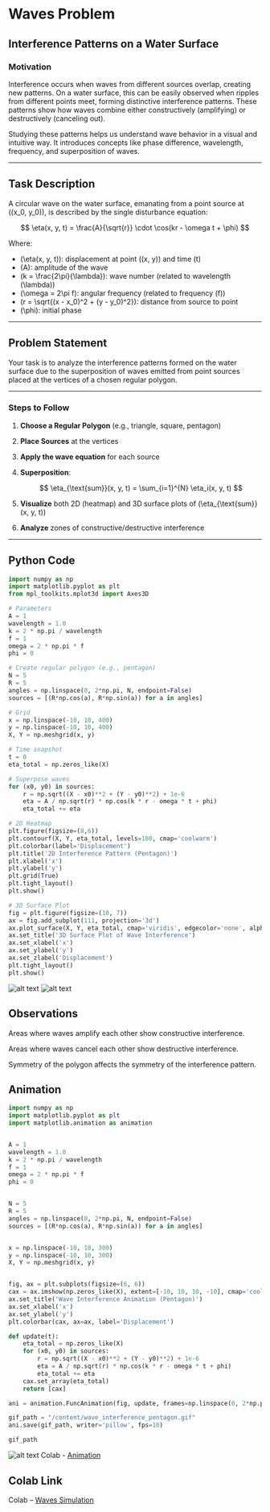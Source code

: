 # Waves Problem 

## Interference Patterns on a Water Surface

### Motivation

Interference occurs when waves from different sources overlap, creating new patterns. On a water surface, this can be easily observed when ripples from different points meet, forming distinctive interference patterns. These patterns show how waves combine either constructively (amplifying) or destructively (canceling out).

Studying these patterns helps us understand wave behavior in a visual and intuitive way. It introduces concepts like phase difference, wavelength, frequency, and superposition of waves.

---

## Task Description

A circular wave on the water surface, emanating from a point source at \((x_0, y_0)\), is described by the single disturbance equation:

$$
\eta(x, y, t) = \frac{A}{\sqrt{r}} \cdot \cos(kr - \omega t + \phi)
$$

Where:

- \(\eta(x, y, t)\): displacement at point \((x, y)\) and time \(t\)  
- \(A\): amplitude of the wave  
- \(k = \frac{2\pi}{\lambda}\): wave number (related to wavelength \(\lambda\))  
- \(\omega = 2\pi f\): angular frequency (related to frequency \(f\))  
- \(r = \sqrt{(x - x_0)^2 + (y - y_0)^2}\): distance from source to point  
- \(\phi\): initial phase

---

## Problem Statement

Your task is to analyze the interference patterns formed on the water surface due to the superposition of waves emitted from point sources placed at the vertices of a chosen regular polygon.

---

### Steps to Follow

1. **Choose a Regular Polygon** (e.g., triangle, square, pentagon)  
2. **Place Sources** at the vertices  
3. **Apply the wave equation** for each source  
4. **Superposition**:

   $$
   \eta_{\text{sum}}(x, y, t) = \sum_{i=1}^{N} \eta_i(x, y, t)
   $$

5. **Visualize** both 2D (heatmap) and 3D surface plots of \(\eta_{\text{sum}}(x, y, t)\)  
6. **Analyze** zones of constructive/destructive interference

---

## Python Code

```python
import numpy as np
import matplotlib.pyplot as plt
from mpl_toolkits.mplot3d import Axes3D

# Parameters
A = 1
wavelength = 1.0
k = 2 * np.pi / wavelength
f = 1
omega = 2 * np.pi * f
phi = 0

# Create regular polygon (e.g., pentagon)
N = 5
R = 5
angles = np.linspace(0, 2*np.pi, N, endpoint=False)
sources = [(R*np.cos(a), R*np.sin(a)) for a in angles]

# Grid
x = np.linspace(-10, 10, 400)
y = np.linspace(-10, 10, 400)
X, Y = np.meshgrid(x, y)

# Time snapshot
t = 0
eta_total = np.zeros_like(X)

# Superpose waves
for (x0, y0) in sources:
    r = np.sqrt((X - x0)**2 + (Y - y0)**2) + 1e-6
    eta = A / np.sqrt(r) * np.cos(k * r - omega * t + phi)
    eta_total += eta

# 2D Heatmap
plt.figure(figsize=(8,6))
plt.contourf(X, Y, eta_total, levels=100, cmap='coolwarm')
plt.colorbar(label='Displacement')
plt.title('2D Interference Pattern (Pentagon)')
plt.xlabel('x')
plt.ylabel('y')
plt.grid(True)
plt.tight_layout()
plt.show()

# 3D Surface Plot
fig = plt.figure(figsize=(10, 7))
ax = fig.add_subplot(111, projection='3d')
ax.plot_surface(X, Y, eta_total, cmap='viridis', edgecolor='none', alpha=0.85)
ax.set_title('3D Surface Plot of Wave Interference')
ax.set_xlabel('x')
ax.set_ylabel('y')
ax.set_zlabel('Displacement')
plt.tight_layout()
plt.show()
```
![alt text](image.png)
![alt text](image-1.png)
## Observations
Areas where waves amplify each other show constructive interference.

 Areas where waves cancel each other show destructive interference.

 Symmetry of the polygon affects the symmetry of the interference pattern.
## Animation
```python
import numpy as np
import matplotlib.pyplot as plt
import matplotlib.animation as animation


A = 1
wavelength = 1.0
k = 2 * np.pi / wavelength
f = 1
omega = 2 * np.pi * f
phi = 0


N = 5
R = 5
angles = np.linspace(0, 2*np.pi, N, endpoint=False)
sources = [(R*np.cos(a), R*np.sin(a)) for a in angles]


x = np.linspace(-10, 10, 300)
y = np.linspace(-10, 10, 300)
X, Y = np.meshgrid(x, y)


fig, ax = plt.subplots(figsize=(6, 6))
cax = ax.imshow(np.zeros_like(X), extent=[-10, 10, 10, -10], cmap='coolwarm', origin='upper', animated=True)
ax.set_title('Wave Interference Animation (Pentagon)')
ax.set_xlabel('x')
ax.set_ylabel('y')
plt.colorbar(cax, ax=ax, label='Displacement')

def update(t):
    eta_total = np.zeros_like(X)
    for (x0, y0) in sources:
        r = np.sqrt((X - x0)**2 + (Y - y0)**2) + 1e-6
        eta = A / np.sqrt(r) * np.cos(k * r - omega * t + phi)
        eta_total += eta
    cax.set_array(eta_total)
    return [cax]

ani = animation.FuncAnimation(fig, update, frames=np.linspace(0, 2*np.pi, 60), interval=100, blit=True)

gif_path = "/content/wave_interference_pentagon.gif"
ani.save(gif_path, writer='pillow', fps=10)

gif_path
```
![alt text](<wave_interference_pentagon (1).gif>)
Colab - [Animation](https://colab.research.google.com/drive/1350Ts3XC-3kRtY9tPQg-F_WngsCFbwdo?usp=sharing)
## Colab Link
Colab – [Waves Simulation](https://colab.research.google.com/drive/1UnVcdo-jVKDDhnNkeHCr0dmhppP3l8BJ?usp=sharing)
